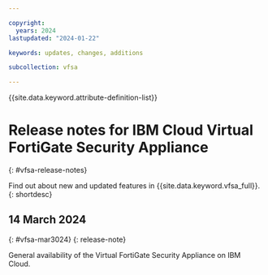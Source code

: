 ```yaml
---

copyright:
  years: 2024
lastupdated: "2024-01-22"

keywords: updates, changes, additions

subcollection: vfsa

---
```


{{site.data.keyword.attribute-definition-list}}

# Release notes for IBM Cloud Virtual FortiGate Security Appliance
{: #vfsa-release-notes}

Find out about new and updated features in {{site.data.keyword.vfsa_full}}.
{: shortdesc}

## 14 March 2024
{: #vfsa-mar3024}
{: release-note}

General availability of the Virtual FortiGate Security Appliance on IBM Cloud.
